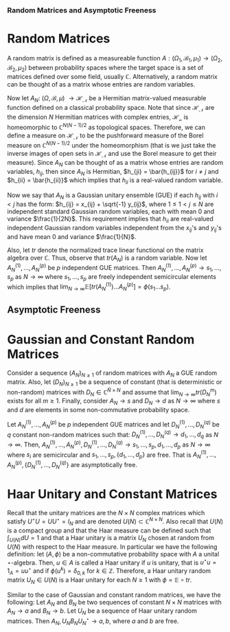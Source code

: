 
### Random Matrices and Asymptotic Freeness


# Random Matrices

A random matrix is defined as a measureable function $A : (\Omega_1, \mathcal{B_1}, \mu_1) \rightarrow (\Omega_2, \mathcal{B_2}, \mu_2)$ between probability spaces where the target space is a set of matrices defined over some field, usually $\mathbb{C}$. Alternatively, a random matrix can be thought of as a matrix whose entries are random variables. 

Now let $A_N:$ $(\Omega, \mathcal{B}, \mu)$ $\rightarrow \mathcal{H_N}$ be a Hermitian matrix-valued measurable function defined on a classical probability space. Note that since $\mathcal{H_N}$ are the dimension $N$ Hermitian matrices with complex entries, $\mathcal{H_n}$ is homeomorphic to $\mathbb{C}^{N(N-1)/2}$ as topological spaces. Therefore, we can define a measure on $\mathcal{H_N}$ to be the pushforward measure of the Borel measure on $\mathbb{C}^{N(N-1)/2}$ under the homeomorphism (that is we just take the inverse images of open sets in $\mathcal{H_N}$ and use the Borel measure to get their measure). Since $A_N$ can be thought of as a matrix whose entries are random variables, $h_{ij}$, then since $A_N$ is Hermitian, $h_{ji} = \bar{h_{ij}}$ for $i \neq j$ and $h_{ii} = \bar{h_{ii}}$ which implies that $h_{ii}$ is a real-valued random variable. 

Now we say that $A_N$ is a Gaussian unitary ensemble (GUE) if each $h_{ij}$ with $i < j$ has the form: $h_{ij} = x_{ij} + \sqrt{-1} y_{ij}$, where $1 \leq 1 < j \leq N$ are independent standard Gaussian random variables, each with mean $0$ and variance $\frac{1}{2N}$. This requirement implies that $h_{ii}$ are real-valued independent Gaussian random variables independent from the $x_{ij}$'s and $y_{ij}$'s and have mean $0$ and variance $\frac{1}{N}$. 

Also, let $tr$ denote the normalized trace linear functional on the matrix algebra over $\mathbb{C}$. Thus, observe that $tr(A_N)$ is a random variable. Now let $A_N^{(1)},...,A_N^{(p)}$ be $p$ independent GUE matrices. Then $A_N^{(1)},...,A_N^{(p)} \rightarrow s_1,...,s_p$ as $N \rightarrow \infty$ where $s_1,...,s_p$ are freely independent semicircular elements which implies that $\lim_{N \rightarrow \infty} \mathbb{E}[tr(A_N^{(1)})...A_N^{(p)}] = \phi(s_{1}...s_{p})$. 


## Asymptotic Freeness

# Gaussian and Constant Random Matrices

Consider a sequence $(A_N)_{N \geq 1}$ of random matrices with $A_N$ a GUE random matrix. Also, let $(D_N)_{N \geq 1}$ be a sequence of constant (that is deterministic or non-random) matrices with $D_N \in \mathbb{C}^{\bar{N} \times N}$ and assume that $\lim_{N \rightarrow \infty} tr(D_N^{m})$ exists for all $m \geq 1$. Finally, consider $A_N \rightarrow s$ and $D_N \rightarrow d$ as $N \rightarrow \infty$ where $s$ and $d$ are elements in some non-commutative probability space. 

Let $A_N^{(1)},...,A_N^{(p)}$ be $p$ independent GUE matrices and let $D_N^{(1)},...,D_N^{(q)}$ be $q$ constant non-random matrices such that: $D_N^{(1)},...,D_N^{(q)} \rightarrow d_1,...,d_q$ as $N \rightarrow \infty$. Then, $A_N^{(1)},...,A_N^{(p)}, D_N^{(1)},...,D_N^{(q)} \rightarrow s_1,...,s_p, d_1,...,d_p$ as $N \rightarrow \infty$ where $s_i$ are semicircular and $s_1,...,s_p, \{d_1,...,d_p\}$ are free. That is $A_N^{(1)},...,A_N^{(p)}, \{D_N^{(1)},...,D_N^{(q)} \}$ are asymptotically free. 


# Haar Unitary and Constant Matrices

Recall that the unitary matrices are the $N \times N$ complex matrices which satisfy $U^{\star}U = UU^{\star} = I_N$ and are denoted $U(N) \subset \mathbb{C}^{N \times N}$. Also recall that $U(N)$ is a compact group and that the Haar measure can be defined such that $\int_{U(N)} dU = 1$ and that a Haar unitary is a matrix $U_N$ chosen at random from $U(N)$ with respect to the Haar measure. In particular we have the following definition: let $(A, \phi)$ be a non-commutative probability space with $A$ a unital $\star$-algebra. Then, $u \in A$ is called a Haar unitary if $u$ is unitary, that is $u^{\star}u = 1_A = uu^{\star}$ and if $\phi(u^k) = \delta_{0,k}$ for $k \in \mathbb{Z}$. Therefore, a Haar unitary random matrix $U_N \in U(N)$ is a Haar unitary for each $N \geq 1$ with $\phi = \mathbb{E} \circ tr$. 

Similar to the case of Gaussian and constant random matrices, we have the following: Let $A_N$ and $B_N$ be two sequences of constant $N \times N$ matrices with $A_N \rightarrow a$ and $B_N \rightarrow b$. Let $U_N$ be a sequence of Haar unitary random matrices. Then $A_N, U_N B_N U_N^{\star} \rightarrow a,b$, where $a$ and $b$ are free. 







































































